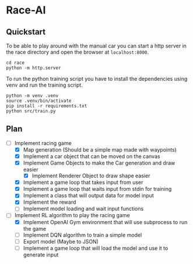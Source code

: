 # Race-AI

## Quickstart

To be able to play around with the manual car you can start a http server in
the race directory and open the browser at `localhost:8000`.

```console
cd race
python -m http.server
```

To run the python training script you have to install the dependencies using
venv and run the training script.

```console
python -m venv .venv
source .venv/bin/activate
pip install -r requirements.txt
python src/train.py
```

## Plan

- [ ] Implement racing game
    - [X] Map generation (Should be a simple map made with waypoints)
    - [X] Implement a car object that can be moved on the canvas
    - [X] Implement Game Objects to make the Car generation and draw easier
        - [X] Implement Renderer Object to draw shape easier
    - [X] Implement a game loop that takes input from user
    - [X] Implement a game loop that waits input from stdin for training
    - [X] Implement a class that will output data for model input
    - [X] Implement the reward
    - [ ] Implement model loading and wait input functions
- [ ] Implement RL algorithm to play the racing game
    - [X] Implement OpenAI Gym environment that will use subprocess to run the game
    - [ ] Implement DQN algorithm to train a simple model
    - [ ] Export model (Maybe to JSON)
    - [ ] Implement a game loop that will load the model and use it to generate input

